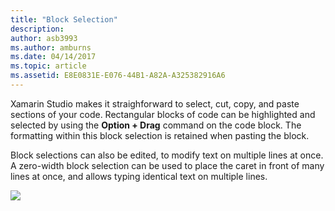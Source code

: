 ```yaml
---
title: "Block Selection"
description: 
author: asb3993
ms.author: amburns
ms.date: 04/14/2017
ms.topic: article
ms.assetid: E8E0831E-E076-44B1-A82A-A325382916A6
---
```


Xamarin Studio makes it straighforward to select, cut, copy, and paste sections of your code. Rectangular blocks of code can be highlighted and selected by using the   **Option + Drag** command on the code block. The formatting within this block selection is retained when pasting the block.

Block selections can also be edited, to modify text on multiple lines at once. A zero-width block selection can be used to place the caret in front of many lines at once, and allows typing identical text on multiple lines.

 ![](Images/source-editor-image16.png)